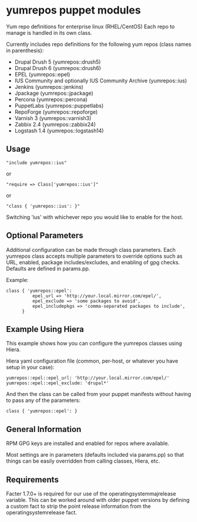 yumrepos puppet modules
=======================

Yum repo definitions for enterprise linux (RHEL/CentOS)
Each repo to manage is handled in its own class.

Currently includes repo definitions for the following yum repos (class names in parenthesis):
* Drupal Drush 5 (yumrepos::drush5)
* Drupal Drush 6 (yumrepos::drush6)
* EPEL (yumrepos::epel)
* IUS Community and optionally IUS Community Archive (yumrepos::ius)
* Jenkins (yumrepos::jenkins)
* Jpackage (yumrepos::jpackage)
* Percona (yumrepos::percona)
* PuppetLabs (yumrepos::puppetlabs)
* RepoForge (yumrepos::repoforge)
* Varnish 3 (yumrepos::varnish3)
* Zabbix 2.4 (yumrepos::zabbix24)
* Logstash 1.4 (yumrepos::logstash14)

Usage
-----
```
"include yumrepos::ius"
```

or
```
"require => Class['yumrepos::ius']"
```

or
```
"class { 'yumrepos::ius': }"
```

Switching 'ius' with whichever repo you would like to enable for the host.


Optional Parameters
-------------------
Additional configuration can be made through class parameters. Each yumrepos class
accepts multiple parameters to override options such as URL, enabled, package includes/excludes,
and enabling of gpg checks. Defaults are defined in params.pp.

Example:
```
class { 'yumrepos::epel':
          epel_url => 'http://your.local.mirror.com/epel/',
          epel_exclude => 'some packages to avoid',
          epel_includepkgs => 'comma-separated packages to include',
      }
```

Example Using Hiera
-------------------
This example shows how you can configure the yumrepos classes using Hiera.

Hiera yaml configuration file (common, per-host, or whatever you have setup in your case):
```
yumrepos::epel::epel_url: 'http://your.local.mirror.com/epel/'
yumrepos::epel::epel_exclude: 'drupal*'
```

And then the class can be called from your puppet manifests without having to pass any of the parameters:
```
class { 'yumrepos::epel': }
```

General Information
-------------------
RPM GPG keys are installed and enabled for repos where available.

Most settings are in parameters (defaults included via params.pp) so that things
can be easily overridden from calling classes, Hiera, etc.


Requirements
------------
Facter 1.7.0+ is required for our use of the operatingsystemmajrelease
variable. This can be worked around with older puppet versions by defining a custom fact
to strip the point release information from the operatingsystemrelease fact.
